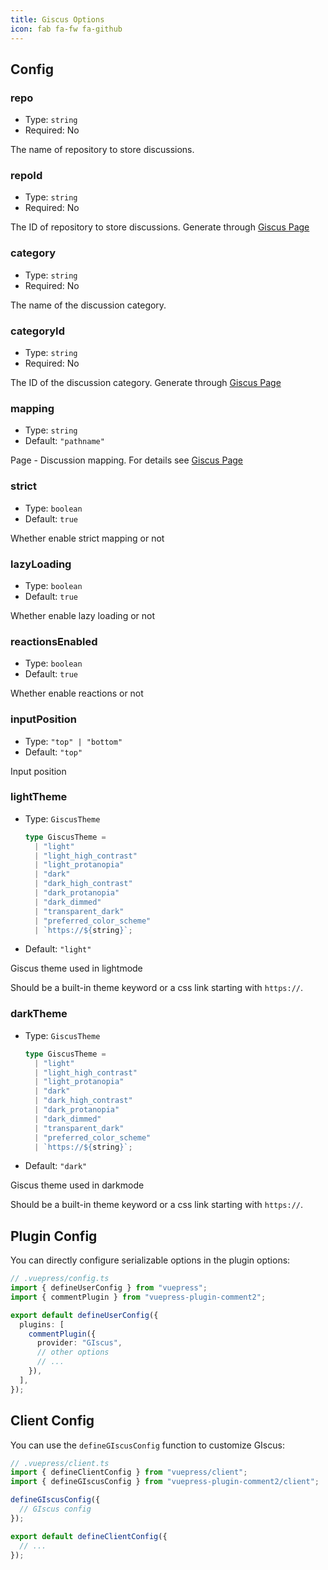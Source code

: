```yaml
---
title: Giscus Options
icon: fab fa-fw fa-github
---
```


## Config

### repo

- Type: `string`
- Required: No

The name of repository to store discussions.

### repoId

- Type: `string`
- Required: No

The ID of repository to store discussions. Generate through [Giscus Page](https://giscus.app/)

### category

- Type: `string`
- Required: No

The name of the discussion category.

### categoryId

- Type: `string`
- Required: No

The ID of the discussion category. Generate through [Giscus Page](https://giscus.app/)

### mapping

- Type: `string`
- Default: `"pathname"`

Page - Discussion mapping. For details see [Giscus Page](https://giscus.app/)

### strict

- Type: `boolean`
- Default: `true`

Whether enable strict mapping or not

### lazyLoading

- Type: `boolean`
- Default: `true`

Whether enable lazy loading or not

### reactionsEnabled

- Type: `boolean`
- Default: `true`

Whether enable reactions or not

### inputPosition

- Type: `"top" | "bottom"`
- Default: `"top"`

Input position

### lightTheme

- Type: `GiscusTheme`

  ```ts
  type GiscusTheme =
    | "light"
    | "light_high_contrast"
    | "light_protanopia"
    | "dark"
    | "dark_high_contrast"
    | "dark_protanopia"
    | "dark_dimmed"
    | "transparent_dark"
    | "preferred_color_scheme"
    | `https://${string}`;
  ```

- Default: `"light"`

Giscus theme used in lightmode

Should be a built-in theme keyword or a css link starting with `https://`.

### darkTheme

- Type: `GiscusTheme`

  ```ts
  type GiscusTheme =
    | "light"
    | "light_high_contrast"
    | "light_protanopia"
    | "dark"
    | "dark_high_contrast"
    | "dark_protanopia"
    | "dark_dimmed"
    | "transparent_dark"
    | "preferred_color_scheme"
    | `https://${string}`;
  ```

- Default: `"dark"`

Giscus theme used in darkmode

Should be a built-in theme keyword or a css link starting with `https://`.

## Plugin Config

You can directly configure serializable options in the plugin options:

```ts
// .vuepress/config.ts
import { defineUserConfig } from "vuepress";
import { commentPlugin } from "vuepress-plugin-comment2";

export default defineUserConfig({
  plugins: [
    commentPlugin({
      provider: "GIscus",
      // other options
      // ...
    }),
  ],
});
```

## Client Config

You can use the `defineGIscusConfig` function to customize GIscus:

```ts
// .vuepress/client.ts
import { defineClientConfig } from "vuepress/client";
import { defineGIscusConfig } from "vuepress-plugin-comment2/client";

defineGIscusConfig({
  // GIscus config
});

export default defineClientConfig({
  // ...
});
```
